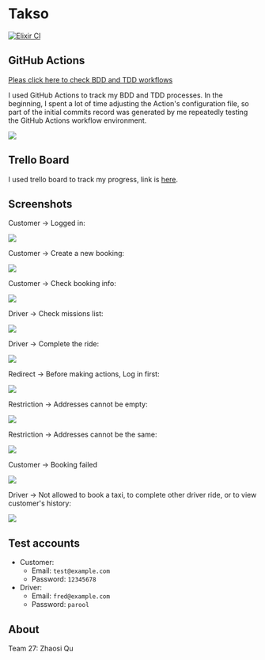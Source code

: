 # Takso

[![Elixir CI](https://github.com/chaosrun/takso/actions/workflows/elixir.yml/badge.svg)](https://github.com/chaosrun/takso/actions/workflows/elixir.yml)

## GitHub Actions

[Pleas click here to check BDD and TDD workflows](https://github.com/chaosrun/takso/actions)

I used GitHub Actions to track my BDD and TDD processes. In the beginning, I spent a lot of time adjusting the Action's configuration file, so part of the initial commits record was generated by me repeatedly testing the GitHub Actions workflow environment.

![](img/actions.png)

## Trello Board

I used trello board to track my progress, link is [here](https://trello.com/b/Ig7QgKHt/takso).

## Screenshots

Customer -> Logged in:

![](img/web02.png)

Customer -> Create a new booking:

![](img/web03.png)

Customer -> Check booking info:

![](img/web04.png)

Driver -> Check missions list:

![](img/web05.png)

Driver -> Complete the ride:

![](img/web06.png)

Redirect -> Before making actions, Log in first:

![](img/error01.png)

Restriction -> Addresses cannot be empty:

![](img/error02.png)

Restriction -> Addresses cannot be the same:

![](img/error03.png)

Customer -> Booking failed

![](img/error04.png)

Driver -> Not allowed to book a taxi, to complete other driver ride, or to view customer's history:

![](img/error05.png)

## Test accounts

- Customer:
    - Email: `test@example.com`
    - Password: `12345678`
- Driver:
    - Email: `fred@example.com`
    - Password: `parool`

## About

Team 27: Zhaosi Qu
